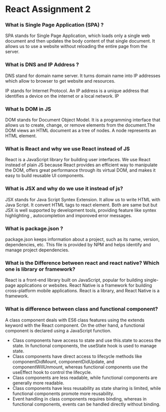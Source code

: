 # React Assignment  2 
### What is Single Page Application (SPA) ?
SPA stands for Single Page Application, which loads only a single web document and then updates the body content of that single document. It allows us to use a website without reloading the entire page from the server.


### What is DNS and IP Address ?
DNS stand for domain name server. It turns domain name into IP addresses which allow to browser to get website and resources.

IP stands for Internet Protocol. An IP address is a unique address that identifies a device on the internet or a local network. IP

### What Is DOM in JS
DOM stands for Document Object Model. It is a programming interface that allows us to create, change, or remove elements from the document.The DOM views an HTML document as a tree of nodes. A node represents an HTML element.

### What is React and why we use React instead of JS
React is a JavaScript library for building user interfaces. We use React instead of plain JS because React provides an efficient way to manipulate the DOM, offers great performance through its virtual DOM, and makes it easy to build reusable UI components.

### What is JSX and why do we use it instead of js?
JSX stands for Java Script Syntex Extension. It allow us to write HTML with Java Script. It convert HTML tags to react element. Both are same but but JSX is well supported by development tools, providing feature like syntex highlighting , autocompletion and imporoved error messages.

### What is package.json ? 
package.json keeps information about a project, such as its name, version, dependencies, etc. This file is provided by NPM and helps identify and manage project dependencies.

###  What is the Difference between react and react native? Which one is library or framework?
React is a front-end library built on JavaScript, popular for building single-page applications or websites. React Native is a framework for building cross-platform mobile applications. React is a library, and React Native is a framework.

### What is difference between class and functional component?
A class component deals with ES6 class features using the extends keyword with the React component. On the other hand, a functional component is declared using a JavaScript function.
- Class components have access to state and use this.state to access the state. In functional components, the useState hook is used to manage state.
- Class components have direct access to lifecycle methods like componentDidMount, componentDidUpdate, and componentWillUnmount, whereas functional components use the useEffect hook to control the lifecycle.
- Class components are less readable, while functional components are generally more readable.
- Class components have less reusability as state sharing is limited, while functional components promote more reusability.
- Event handling in class components requires binding, whereas in functional components, events can be handled directly without binding.